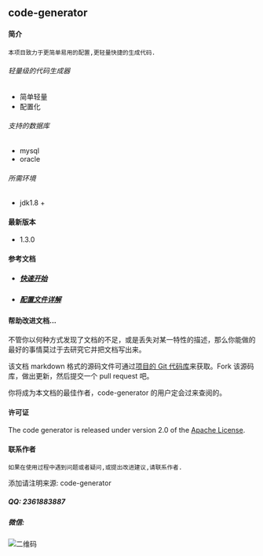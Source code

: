 ## code-generator

#### 简介

```
本项目致力于更简单易用的配置,更轻量快捷的生成代码.
```

###### 轻量级的代码生成器

* 简单轻量
* 配置化

###### 支持的数据库

* mysql
* oracle

###### 所需环境

* jdk1.8 +

#### 最新版本

- 1.3.0

#### 参考文档

- ##### [快速开始](./quickstart.md)

- ##### [配置文件详解](./config-v1.2.md)

#### 帮助改进文档...

不管你以何种方式发现了文档的不足，或是丢失对某一特性的描述，那么你能做的最好的事情莫过于去研究它并把文档写出来。

该文档 markdown 格式的源码文件可通过[项目的 Git 代码库](https://github.com/zhuyizhuo/code-generator)来获取。Fork 该源码库，做出更新，然后提交一个 pull request 吧。

你将成为本文档的最佳作者，code-generator 的用户定会过来查阅的。

#### 许可证

The code generator is released under version 2.0 of the [Apache License](http://www.apache.org/licenses/LICENSE-2.0).

#### 联系作者

```
如果在使用过程中遇到问题或者疑问,或提出改进建议,请联系作者.
```

添加请注明来源: code-generator

##### QQ: 2361883887

##### 微信:

![二维码](https://github.com/zhuyizhuo/notes/blob/master/wechat.png?raw=true)

